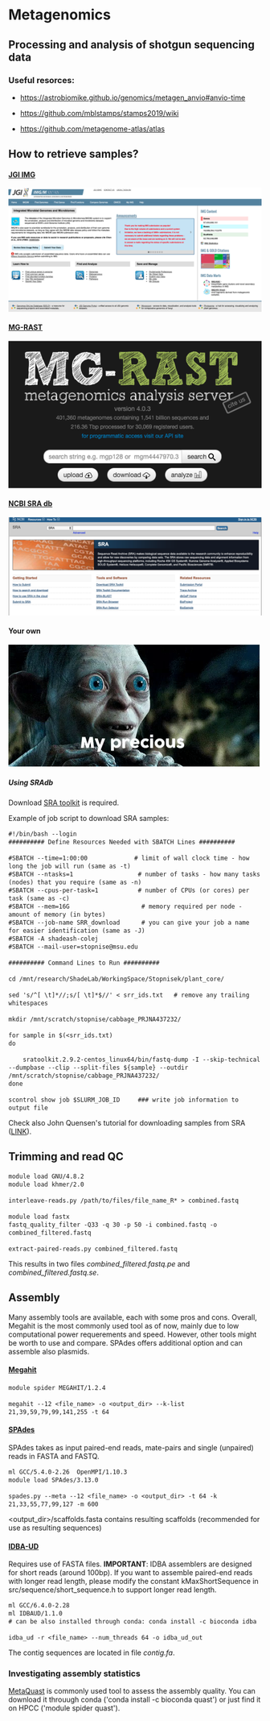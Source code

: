 # Metagenomics
## Processing and analysis of shotgun sequencing data

### Useful resorces:

- https://astrobiomike.github.io/genomics/metagen_anvio#anvio-time

- https://github.com/mblstamps/stamps2019/wiki

- https://github.com/metagenome-atlas/atlas


## How to retrieve samples?

#### [JGI IMG](https://img.jgi.doe.gov/)

![jgi image](jgi.png)

#### [MG-RAST](https://www.mg-rast.org/)
![mgrast image](mgrast.png)

#### [NCBI SRA db](https://www.ncbi.nlm.nih.gov/sra)
![ncbisra image](ncbisra.png)

#### Your own
![precious image](precious.png)


##### Using SRAdb

Download [SRA toolkit](https://trace.ncbi.nlm.nih.gov/Traces/sra/sra.cgi?view=software) is required.

Example of job script to download SRA samples:
```
#!/bin/bash --login
########## Define Resources Needed with SBATCH Lines ##########
 
#SBATCH --time=1:00:00             # limit of wall clock time - how long the job will run (same as -t)
#SBATCH --ntasks=1                  # number of tasks - how many tasks (nodes) that you require (same as -n)
#SBATCH --cpus-per-task=1           # number of CPUs (or cores) per task (same as -c)
#SBATCH --mem=16G                    # memory required per node - amount of memory (in bytes)
#SBATCH --job-name SRR_download      # you can give your job a name for easier identification (same as -J)
#SBATCH -A shadeash-colej
#SBATCH --mail-user=stopnise@msu.edu
 
########## Command Lines to Run ##########

cd /mnt/research/ShadeLab/WorkingSpace/Stopnisek/plant_core/                  
 
sed 's/^[ \t]*//;s/[ \t]*$//' < srr_ids.txt   # remove any trailing whitespaces

mkdir /mnt/scratch/stopnise/cabbage_PRJNA437232/

for sample in $(<srr_ids.txt)
do
	
	sratoolkit.2.9.2-centos_linux64/bin/fastq-dump -I --skip-technical --dumpbase --clip --split-files ${sample} --outdir /mnt/scratch/stopnise/cabbage_PRJNA437232/
done
 
scontrol show job $SLURM_JOB_ID     ### write job information to output file
```

Check also John Quensen's tutorial for downloading samples from SRA ([LINK](http://john-quensen.com/tutorials/downloading-sequences-from-ncbis-sra/)).

## Trimming and read QC

```
module load GNU/4.8.2
module load khmer/2.0

interleave-reads.py /path/to/files/file_name_R* > combined.fastq

module load fastx
fastq_quality_filter -Q33 -q 30 -p 50 -i combined.fastq -o combined_filtered.fastq

extract-paired-reads.py combined_filtered.fastq 
```
This results in two files _combined_filtered.fastq.pe_ and _combined_filtered.fastq.se_. 


## Assembly
Many assembly tools are available, each with some pros and cons. Overall, Megahit is the most commonly used tool as of now, mainly due to low computational power requerements and speed. However, other tools might be worth to use and compare. SPAdes offers additional option and can assemble also plasmids.    

#### [Megahit](https://github.com/voutcn/megahit)

```
module spider MEGAHIT/1.2.4

megahit --12 <file_name> -o <output_dir> --k-list 21,39,59,79,99,141,255 -t 64
```
#### [SPAdes](https://github.com/ablab/spades)

SPAdes takes as input paired-end reads, mate-pairs and single (unpaired) reads in FASTA and FASTQ. 

```
ml GCC/5.4.0-2.26  OpenMPI/1.10.3
module load SPAdes/3.13.0

spades.py --meta --12 <file_name> -o <output_dir> -t 64 -k 21,33,55,77,99,127 -m 600
```
<output_dir>/scaffolds.fasta contains resulting scaffolds (recommended for use as resulting sequences)


#### [IDBA-UD](https://github.com/loneknightpy/idba)
Requires use of FASTA files. 
__IMPORTANT__: IDBA assemblers are designed for short reads (around 100bp). If you want to assemble paired-end reads with longer read length, please modify the constant kMaxShortSequence in src/sequence/short_sequence.h to support longer read length.

```
ml GCC/6.4.0-2.28
ml IDBAUD/1.1.0
# can be also installed through conda: conda install -c bioconda idba

idba_ud -r <file_name> --num_threads 64 -o idba_ud_out
```
The contig sequences are located in file _contig.fa_.

### Investigating assembly statistics

[MetaQuast](http://quast.sourceforge.net/metaquast.html) is commonly used tool to assess the assembly quality.
You can download it throuugh conda ('conda install -c bioconda quast') or just find it on HPCC ('module spider quast'). 


```

```